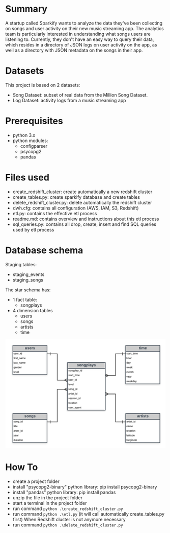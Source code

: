 # Summary

A startup called Sparkify wants to analyze the data they've been collecting on songs and user activity on their new music streaming app. The analytics team is particularly interested in understanding what songs users are listening to. Currently, they don't have an easy way to query their data, which resides in a directory of JSON logs on user activity on the app, as well as a directory with JSON metadata on the songs in their app.

# Datasets
This project is based on 2 datasets:
- Song Dataset: subset of real data from the Million Song Dataset. 
- Log Dataset: activity logs from a music streaming app

# Prerequisites

- python 3.x
- python modules:
  - configparser
  - psycopg2
  - pandas

# Files used

- create_redshift_cluster: create automatically a new redshift cluster
- create_tables.py: create sparkify database and create tables
- delete_redshift_cluster.py: delete automatically the redshift cluster
- dwh.cfg: contains all configuration (AWS, IAM, S3, Redshift)
- etl.py: contains the effective etl process
- readme.md: contains overview and instructions about this etl process
- sql_queries.py: contains all drop, create, insert and find SQL queries used by etl process

# Database schema

Staging tables:
  - staging_events
  - staging_songs

The star schema has:
- 1 fact table: 
  - songplays
- 4 dimension tables
  - users
  - songs
  - artists
  - time

![](sparkify_erd.png?raw=true)

# How To
- create a project folder
- install "psycopg2-binary" python library: pip install psycopg2-binary
- install "pandas" python library: pip install pandas
- unzip the file in the project folder
- start a terminal in the project folder
- run command `python .\create_redshift_cluster.py`
- run command `python .\etl.py` (it will call automatically create_tables.py first)
When Redshift cluster is not anymore necessary
- run command `python .\delete_redshift_cluster.py` 
